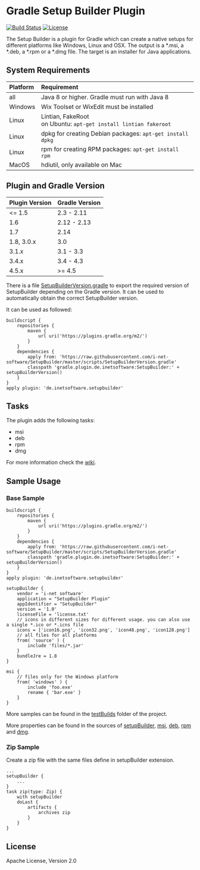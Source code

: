 Gradle Setup Builder Plugin
====

[![Build Status](https://api.travis-ci.com/i-net-software/SetupBuilder.svg)](https://app.travis-ci.com/github/i-net-software/SetupBuilder)
[![License](https://img.shields.io/badge/license-Apache_License_2.0-blue.svg)](https://github.com/i-net-software/SetupBuilder/blob/master/license.txt)

The Setup Builder is a plugin for Gradle which can create a native setups for different platforms like Windows, Linux and OSX. The output is a *.msi, a *.deb, a *.rpm or a *.dmg file. The target is an installer for Java applications.

System Requirements
----
| Platform  | Requirement                                                          |
| :---------| :------------------------------------------------------------------- |
| all       | Java 8 or higher. Gradle must run with Java 8                        |
| Windows   | Wix Toolset or WixEdit must be installed                             |
| Linux     | Lintian, FakeRoot <br> on Ubuntu: `apt-get install lintian fakeroot` |
| Linux     | dpkg for creating Debian packages: `apt-get install dpkg`         |
| Linux     | rpm for creating RPM packages: `apt-get install rpm`              |
| MacOS     | hdiutil, only available on Mac                                       |

Plugin and Gradle Version
----
| Plugin Version | Gradle Version |
| :--------------| :------------- |
| <= 1.5         | 2.3 - 2.11     |
| 1.6            | 2.12 - 2.13    |
| 1.7            | 2.14           |
| 1.8, 3.0.x     | 3.0            |
| 3.1.x          | 3.1 - 3.3      |
| 3.4.x          | 3.4 - 4.3      |
| 4.5.x          | >= 4.5         |

There is a file [SetupBuilderVersion.gradle](scripts/SetupBuilderVersion.gradle) to export the required version of SetupBuilder depending on the Gradle version. It can be used to automatically obtain the correct SetupBuilder version.

It can be used as followed:

    buildscript {
        repositories {
            maven {
                url uri('https://plugins.gradle.org/m2/')
            }
        }
        dependencies {
            apply from: 'https://raw.githubusercontent.com/i-net-software/SetupBuilder/master/scripts/SetupBuilderVersion.gradle'
            classpath 'gradle.plugin.de.inetsoftware:SetupBuilder:' + setupBuilderVersion()
        }
    }
    apply plugin: 'de.inetsoftware.setupbuilder'

Tasks
----

The plugin adds the following tasks:
* msi
* deb
* rpm
* dmg

For more information check the [wiki](https://github.com/i-net-software/SetupBuilder/wiki).

Sample Usage
----
### Base Sample

    buildscript {
        repositories {
            maven {
                url uri('https://plugins.gradle.org/m2/')
            }
        }
        dependencies {
            apply from: 'https://raw.githubusercontent.com/i-net-software/SetupBuilder/master/scripts/SetupBuilderVersion.gradle'
            classpath 'gradle.plugin.de.inetsoftware:SetupBuilder:' + setupBuilderVersion()
        }
    }
    apply plugin: 'de.inetsoftware.setupbuilder'
    
    setupBuilder {
        vendor = 'i-net software'
        application = "SetupBuilder Plugin"
        appIdentifier = "SetupBuilder"
        version = '1.0'
        licenseFile = 'license.txt'
        // icons in different sizes for different usage. you can also use a single *.ico or *.icns file
        icons = ['icon16.png', 'icon32.png', 'icon48.png', 'icon128.png']
        // all files for all platforms
        from( 'source' ) {
            include 'files/*.jar'
        }
        bundleJre = 1.8
    }
    
    msi {
        // files only for the Windows platform
        from( 'windows' ) {
            include 'foo.exe'
            rename { 'bar.exe' }
        }
    }

More samples can be found in the [testBuilds][testBuilds] folder of the project.

More properties can be found in the sources of [setupBuilder][setupBuilder], [msi][msi], [deb][deb], [rpm][rpm] and [dmg][dmg].

### Zip Sample
Create a zip file with the same files define in setupBuilder extension.

    ...
    setupBuilder {
        ...
    }
    task zip(type: Zip) {
        with setupBuilder
        doLast {
            artifacts {
                archives zip
            }
        }
    }


License
----
Apache License, Version 2.0

[testBuilds]: https://github.com/i-net-software/SetupBuilder/blob/master/testBuilds/setupBuilder.gradle
[setupBuilder]: https://github.com/i-net-software/SetupBuilder/blob/master/src/com/inet/gradle/setup/SetupBuilder.java
[msi]: https://github.com/i-net-software/SetupBuilder/blob/master/src/com/inet/gradle/setup/msi/Msi.java
[deb]: https://github.com/i-net-software/SetupBuilder/blob/master/src/com/inet/gradle/setup/unix/deb/Deb.java
[rpm]: https://github.com/i-net-software/SetupBuilder/blob/master/src/com/inet/gradle/setup/unix/rpm/Rpm.java
[dmg]: https://github.com/i-net-software/SetupBuilder/blob/master/src/com/inet/gradle/setup/dmg/Dmg.java
